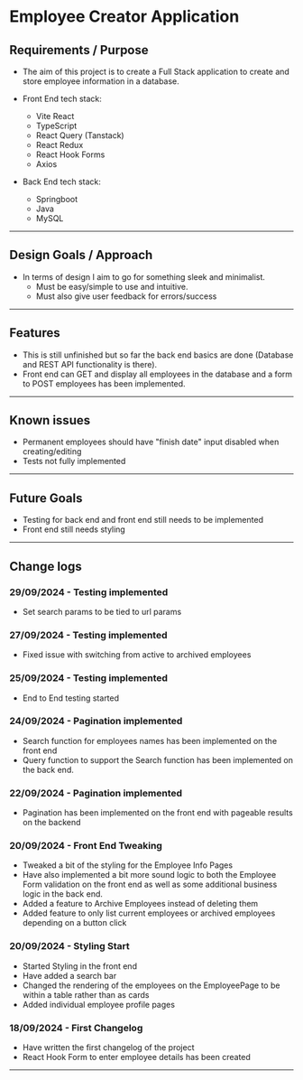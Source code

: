 # Employee Creator Application


## Requirements / Purpose

-   The aim of this project is to create a Full Stack application to create and store employee information in a database.
- Front End tech stack:
    - Vite React
    - TypeScript
    - React Query (Tanstack)
    - React Redux
    - React Hook Forms
    - Axios

- Back End tech stack:
    - Springboot
    - Java
    - MySQL

---

## Design Goals / Approach

-   In terms of design I aim to go for something sleek and minimalist.
    - Must be easy/simple to use and intuitive.
    - Must also give user feedback for errors/success

---

## Features

-   This is still unfinished but so far the back end basics are done (Database and REST API functionality is there).
- Front end can GET and display all employees in the database and a form to POST employees has been implemented.

---

## Known issues

-   Permanent employees should have "finish date" input disabled when creating/editing
- Tests not fully implemented

---

## Future Goals

-   Testing for back end and front end still needs to be implemented
-   Front end still needs styling

---

## Change logs

### 29/09/2024 - Testing implemented
- Set search params to be tied to url params

### 27/09/2024 - Testing implemented
- Fixed issue with switching from active to archived employees

### 25/09/2024 - Testing implemented
- End to End testing started

### 24/09/2024 - Pagination implemented
- Search function for employees names has been implemented on the front end
- Query function to support the Search function has been implemented on the back end.

### 22/09/2024 - Pagination implemented
- Pagination has been implemented on the front end with pageable results on the backend 

### 20/09/2024 - Front End Tweaking

- Tweaked a bit of the styling for the Employee Info Pages
- Have also implemented a bit more sound logic to both the Employee Form validation on the front end as well as some additional business logic in the back end.
- Added a feature to Archive Employees instead of deleting them
- Added feature to only list current employees or archived employees depending on a button click

### 20/09/2024 - Styling Start

- Started Styling in the front end
- Have added a search bar
- Changed the rendering of the employees on the EmployeePage to be within a table rather than as cards
- Added individual employee profile pages

### 18/09/2024 - First Changelog

-   Have written the first changelog of the project 
- React Hook Form to enter employee details has been created 

---

